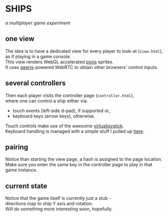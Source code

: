 # SHIPS

_a multiplayer game experiment_


## one view

The idea is to have a dedicated view for every player to look-at (`view.html`), as if playing in a game console.  
This view renders WebGL accelerated [pixijs](http://www.pixijs.com/) sprites.  
It uses [peerjs](http://peerjs.com/)-powered WebRTC to obtain other browsers' control inputs.


## several controllers

Then each player visits the controller page (`controller.html`),  
where one can control a ship either via:

* touch events (left-side d-pad), if supported or,
* keyboard keys (arrow keys), otherwise.

Touch controls make use of the awesome [virtualjoystick](https://github.com/jeromeetienne/virtualjoystick.js).  
Keyboard handling is managed with a simple stuff I pulled up [here](keys.js).


## pairing

Notice than starting the view page, a hash is assigned to the page location.  
Make sure you enter the same key in the controller page to play in that game instance.


## current state

Notice that the game itself is currently just a stub -  
directions map to ship Y axis and rotation.  
Will do something more interesting soon, hopefully.
